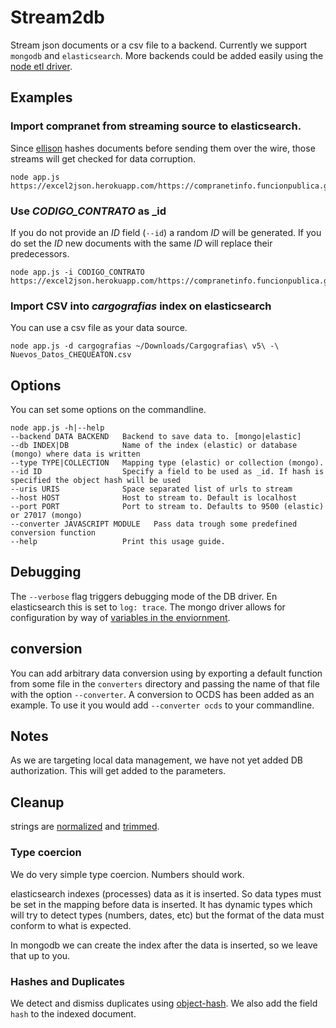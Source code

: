 # Stream2db

Stream json documents or a csv file to a backend.
Currently we support `mongodb` and `elasticsearch`. More
backends could be added easily using the [node etl driver](https://github.com/ZJONSSON/node-etl).

## Examples

### Import compranet from streaming source to elasticsearch.

Since [ellison](https://github.com/kyv/ellison) hashes documents before sending them over the wire, those streams will get checked for data corruption.

    node app.js https://excel2json.herokuapp.com/https://compranetinfo.funcionpublica.gob.mx/descargas/cnet/Contratos2013.zip

### Use *CODIGO_CONTRATO* as _id

If you do not provide an *ID* field (`--id`) a random *ID* will be generated. If you do set the *ID* new documents with the same *ID* will replace their predecessors.

    node app.js -i CODIGO_CONTRATO https://excel2json.herokuapp.com/https://compranetinfo.funcionpublica.gob.mx/descargas/cnet/Contratos2013.zip

### Import CSV into *cargografias* index on elasticsearch

You can use a csv file as your data source.

    node app.js -d cargografias ~/Downloads/Cargografias\ v5\ -\ Nuevos_Datos_CHEQUEATON.csv

## Options

You can set some options on the commandline.

    node app.js -h|--help
    --backend DATA BACKEND   Backend to save data to. [mongo|elastic]
    --db INDEX|DB            Name of the index (elastic) or database (mongo) where data is written
    --type TYPE|COLLECTION   Mapping type (elastic) or collection (mongo).
    --id ID                  Specify a field to be used as _id. If hash is specified the object hash will be used
    --uris URIS              Space separated list of urls to stream
    --host HOST              Host to stream to. Default is localhost
    --port PORT              Port to stream to. Defaults to 9500 (elastic) or 27017 (mongo)
    --converter JAVASCRIPT MODULE   Pass data trough some predefined conversion function
    --help                   Print this usage guide.

## Debugging

The `--verbose` flag triggers debugging mode of the DB driver. En elasticsearch this is set to `log: trace`. The mongo driver allows for configuration by way of [variables in the enviornment](https://automattic.github.io/monk/docs/Debugging.html).

## conversion

You can add arbitrary data conversion using by exporting a default function from some file in the `converters` directory and passing the name of that file with the option `--converter`. A conversion to OCDS has been added as an example. To use it you would add `--converter ocds` to your commandline.

## Notes

As we are targeting local data management, we have not yet added DB authorization. This will get added to the parameters.

## Cleanup

strings are [normalized](https://www.npmjs.com/package/normalize-space) and [trimmed](https://developer.mozilla.org/en/docs/Web/JavaScript/Reference/Global_Objects/String/trim).

### Type coercion

We do very simple type coercion. Numbers should work.

elasticsearch indexes (processes) data as it is inserted. So data types must be set in the mapping before data is inserted. It has dynamic types which will try to detect types (numbers, dates, etc) but the format of the data must conform to what is expected.

In mongodb we can create the index after the data is inserted, so we leave that up to you.

### Hashes and Duplicates

We detect and dismiss duplicates using [object-hash](https://github.com/puleos/object-hash). We also add the field `hash` to the indexed document.

